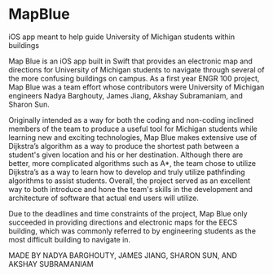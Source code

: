 # MapBlue
iOS app meant to help guide University of Michigan students within buildings

Map Blue is an iOS app built in Swift that provides an electronic map and directions for University of Michigan students to navigate through several of the more confusing buildings on campus. As a first year ENGR 100 project, Map Blue was a team effort whose contributors were University of Michigan engineers Nadya Barghouty, James Jiang, Akshay Subramaniam, and Sharon Sun. 

Originally intended as a way for both the coding and non-coding inclined members of the team to produce a useful tool for Michigan students while learning new and exciting technologies, Map Blue makes extensive use of Dijkstra’s algorithm as a way to produce the shortest path between a student's given location and his or her destination. Although there are better, more complicated algorithms such as A*, the team chose to utilize Dijkstra’s as a way to learn how to develop and truly utilize pathfinding algorithms to assist students. Overall, the project served as an excellent way to both introduce and hone the team's skills in the development and architecture of software that actual end users will utilize. 

Due to the deadlines and time constraints of the project, Map Blue only succeeded in providing directions and electronic maps for the EECS building, which was commonly referred to by engineering students as the most difficult building to navigate in. 

MADE BY NADYA BARGHOUTY, JAMES JIANG, SHARON SUN, AND AKSHAY SUBRAMANIAM
